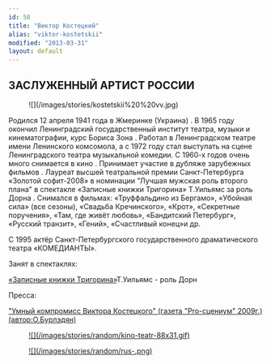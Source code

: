 ```yaml
---
id: 58
title: "Виктор Костецкий"
alias: "viktor-kostetskii"
modified: "2013-03-31"
layout: default
---
```


## ЗАСЛУЖЕННЫЙ АРТИСТ РОССИИ

<figure>
![](/images/stories/kostetskii%20%20vv.jpg)
</figure>

Родился 12 апреля 1941 года в Жмеринке (Украина) . В 1965 году окончил Ленинградский государственный институт театра, музыки и кинематографии, курс Бориса Зона . Работал в Ленинградском театре имени Ленинского комсомола, а с 1972 году стал выступать на сцене Ленинградского театра музыкальной комедии. С 1960-х годов очень много снимается в кино . Принимает участие в дубляже зарубежных фильмов . Лауреат высшей театральной премии Санкт-Петербурга «Золотой софит-2008» в номинации "Лучшая мужская роль второго плана" в спектакле «Записные книжки Тригорина» Т.Уильямс за роль Дорна . Снимался в фильмах: «Труффальдино из Бергамо», «Убойная сила» (все сезоны), «Свадьба Кречинского», «Крот», «Секретные поручения», «Там, где живёт любовь», «Бандитский Петербург», «Русский транзит», «Гений», «Счастливый конец»и др.

С 1995 актёр Санкт-Петербургского государственного драматического театра «КОМЕДИАНТЫ».

Занят в спектаклях:

[«Записные книжки Тригорина»](72-trigorin.html)Т.Уильямс - роль Дорн

Пресса:

["Умный компромисс Виктора Костецкого" (газета "Pro-сцениум" 2009г.) (автор:О.Бурлэдян)](271-pressa-viktor-kostetskii.html)

<figure><a href="http://www.kino-teatr.ru/teatr/acter/m/ros/2176/bio/">
![](/images/stories/random/kino-teatr-88x31.gif)
</a></figure>

<figure><a href="http://ruskino.ru/art/1768">
![](/images/stories/random/rus-.png)
</a></figure>

